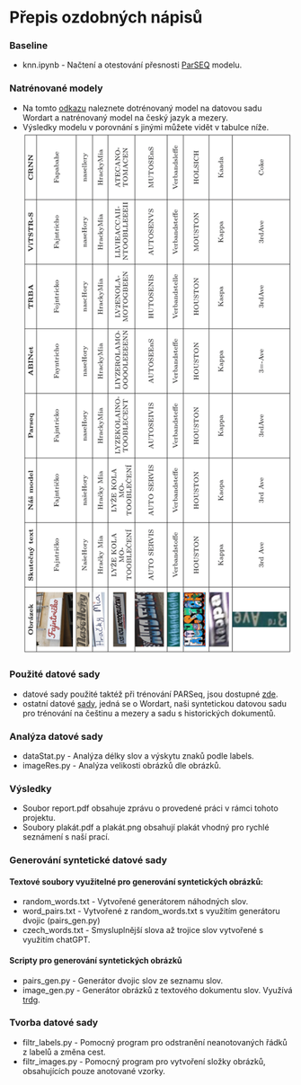 # Přepis ozdobných nápisů
### Baseline
  - knn.ipynb - Načtení a otestování přesnosti [ParSEQ](https://github.com/baudm/parseq) modelu.
### Natrénované modely
  - Na tomto [odkazu](https://drive.google.com/drive/folders/1jsmSuNVoA33oGUKzIUBaNZN2STZSDUtC) naleznete dotrénovaný model na datovou sadu Wordart a natrénovaný model na český jazyk a mezery.
  - Výsledky modelu v porovnání s jinými můžete vidět v tabulce níže.
![Porovnání OCR výstupů různých modelů na příkladech i s českými slovy.](Figures/porovnaniOCR.png)
### Použité datové sady
 - datové sady použité taktéž při trénování PARSeq, jsou dostupné [zde](https://github.com/baudm/parseq/blob/main/Datasets.md).
 - ostatní datové [sady](https://drive.google.com/drive/folders/1Aqv98d6O5m63FeeysN_s6VxpA8nlGTKJ), jedná se o Wordart, naši syntetickou datovou sadu pro trénování na češtinu a mezery a sadu s historických dokumentů.
### Analýza datové sady
  - dataStat.py - Analýza délky slov a výskytu znaků podle labels.
  - imageRes.py - Analýza velikosti obrázků dle obrázků.
### Výsledky
  - Soubor report.pdf obsahuje zprávu o provedené práci v rámci tohoto projektu.
  - Soubory plakát.pdf a plakát.png obsahují plakát vhodný pro rychlé seznámení s naší prací.
### Generování syntetické datové sady
#### Textové soubory využitelné pro generování syntetických obrázků:
  - random_words.txt - Vytvořené generátorem náhodných slov.
  - word_pairs.txt - Vytvořené z random_words.txt s využitím generátoru dvojic (pairs_gen.py)
  - czech_words.txt - Smysluplnější slova až trojice slov vytvořené s využitím chatGPT.
#### Scripty pro generování syntetických obrázků
  - pairs_gen.py - Generátor dvojic slov ze seznamu slov.
  - image_gen.py - Generátor obrázků z textového dokumentu slov. Využívá [trdg](https://github.com/Belval/TextRecognitionDataGenerator/tree/master).
### Tvorba datové sady
- filtr_labels.py - Pomocný program pro odstranění neanotovaných řádků z labelů a změna cest.
- filtr_images.py - Pomocný program pro vytvoření složky obrázků, obsahujících pouze anotované vzorky.


